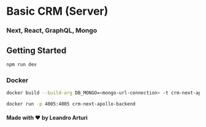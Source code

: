 # Basic CRM (Server)

### Next, React, GraphQL, Mongo

## Getting Started

```bash
npm run dev
```

### Docker

```bash
docker build --build-arg DB_MONGO=<mongo-url-connection> -t crm-next-apollo-backend:latest .

docker run -p 4005:4005 crm-next-apollo-backend
```

#### Made with ❤️ by Leandro Arturi
